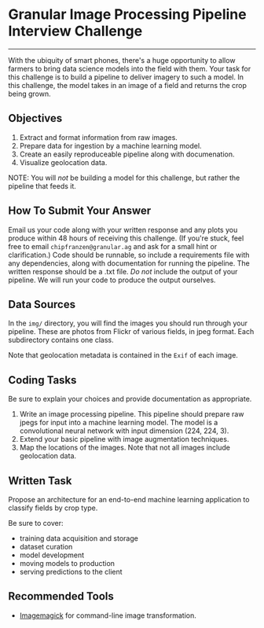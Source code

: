 # Granular Image Processing Pipeline Interview Challenge
---
With the ubiquity of smart phones, there's a huge opportunity to allow farmers to bring data science models into the field with them. 
Your task for this challenge is to build a pipeline to deliver imagery to such a model. 
In this challenge, the model takes in an image of a field and returns the crop being grown.

## Objectives
1. Extract and format information from raw images.
2. Prepare data for ingestion by a machine learning model.
3. Create an easily reproduceable pipeline along with documenation.
4. Visualize geolocation data.

NOTE: You will *not* be building a model for this challenge, but rather the pipeline that feeds it.

## How To Submit Your Answer
Email us your code along with your written response and any plots you produce within 48 hours of receiving this challenge. 
(If you're stuck, feel free to email `chipfranzen@granular.ag` and ask for a small hint or clarification.) 
Code should be runnable, so include a requirements file with any dependencies, along with documentation for running the pipeline. 
The written response should be a .txt file. *Do not* include the output of your pipeline. We will run your code to produce the output ourselves.

## Data Sources
In the `img/` directory, you will find the images you should run through your pipeline. 
These are photos from Flickr of various fields, in jpeg format. 
Each subdirectory contains one class.

Note that geolocation metadata is contained in the `Exif` of each image.

## Coding Tasks
Be sure to explain your choices and provide documentation as appropriate.

1. Write an image processing pipeline. This pipeline should prepare raw jpegs for input into a machine learning model. 
The model is a convolutional neural network with input dimension (224, 224, 3).
2. Extend your basic pipeline with image augmentation techniques.
3. Map the locations of the images. Note that not all images include geolocation data.

## Written Task
Propose an architecture for an end-to-end machine learning application to classify fields by crop type.

Be sure to cover:
  * training data acquisition and storage
  * dataset curation
  * model development
  * moving models to production
  * serving predictions to the client

## Recommended Tools
* [Imagemagick](https://www.imagemagick.org/script/index.php) for command-line image transformation.
